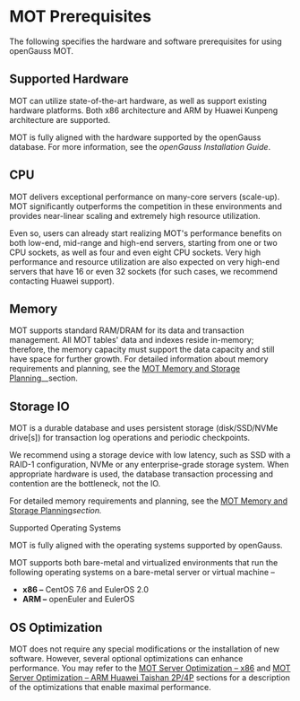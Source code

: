 # MOT Prerequisites<a name="EN-US_TOPIC_0270171545"></a>

The following specifies the hardware and software prerequisites for using openGauss MOT.

## Supported Hardware<a name="section2795111724213"></a>

MOT can utilize state-of-the-art hardware, as well as support existing hardware platforms. Both x86 architecture and ARM by Huawei Kunpeng architecture are supported.

MOT is fully aligned with the hardware supported by the openGauss database. For more information, see the  _openGauss Installation Guide_.

## CPU<a name="section35486275421"></a>

MOT delivers exceptional performance on many-core servers \(scale-up\). MOT significantly outperforms the competition in these environments and provides near-linear scaling and extremely high resource utilization.

Even so, users can already start realizing MOT's performance benefits on both low-end, mid-range and high-end servers, starting from one or two CPU sockets, as well as four and even eight CPU sockets. Very high performance and resource utilization are also expected on very high-end servers that have 16 or even 32 sockets \(for such cases, we recommend contacting Huawei support\).

## Memory<a name="section1294374584217"></a>

MOT supports standard RAM/DRAM for its data and transaction management. All MOT tables' data and indexes reside in-memory; therefore, the memory capacity must support the data capacity and still have space for further growth. For detailed information about memory requirements and planning, see the  [MOT Memory and Storage Planning](mot-memory-and-storage-planning.md)__section.

## Storage IO<a name="section8264125484218"></a>

MOT is a durable database and uses persistent storage \(disk/SSD/NVMe drive\[s\]\) for transaction log operations and periodic checkpoints.

We recommend using a storage device with low latency, such as SSD with a RAID-1 configuration, NVMe or any enterprise-grade storage system. When appropriate hardware is used, the database transaction processing and contention are the bottleneck, not the IO.

For detailed memory requirements and planning, see the  [MOT Memory and Storage Planning](mot-memory-and-storage-planning.md)__section_._

Supported Operating Systems

MOT is fully aligned with the operating systems supported by openGauss.

MOT supports both bare-metal and virtualized environments that run the following operating systems on a bare-metal server or virtual machine –

-   **x86 –**  CentOS 7.6 and EulerOS 2.0
-   **ARM –**  openEuler and EulerOS

## OS Optimization<a name="section1020616174314"></a>

MOT does not require any special modifications or the installation of new software. However, several optional optimizations can enhance performance. You may refer to the  [MOT Server Optimization – x86](mot-server-optimization-x86.md)  and  [MOT Server Optimization – ARM Huawei Taishan 2P/4P](mot-server-optimization-arm-huawei-taishan-2p-4p.md)  sections for a description of the optimizations that enable maximal performance.

